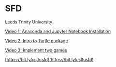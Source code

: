 # SFD
Leeds Trinity University

[Video 1: Anaconda and Jupyter Notebook Installation](https://web.microsoftstream.com/video/5871e9a6-7a6f-43da-8b5b-c2758b77eac4)

[Video 2: Intro to Turtle package](https://web.microsoftstream.com/video/1ae3b7be-58d3-4e85-9114-949ac878ce35)

[Video 3: Implement two games](https://web.microsoftstream.com/video/9fea89a4-3cd4-464b-841b-670a8ed6d55d)

[https://bit.ly/csltusfd](https://bit.ly/csltusfd)


